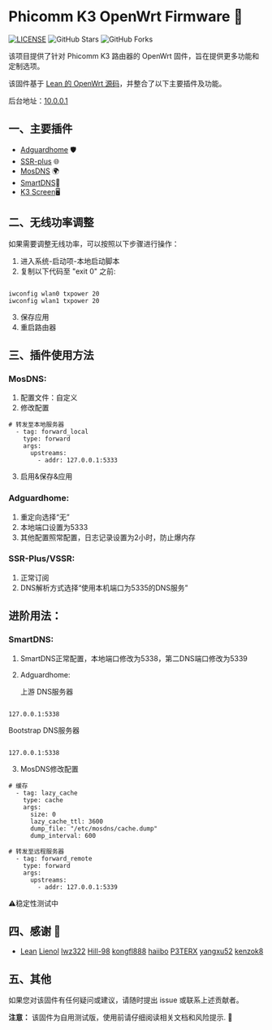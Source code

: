 
# Phicomm K3 OpenWrt Firmware 🚀
[![LICENSE](https://img.shields.io/github/license/mashape/apistatus.svg?style=flat-square&label=LICENSE)](https://github.com/JE668/Phicomm-K3-LEDE-Firmware-Lean/blob/master/LICENSE)
![GitHub Stars](https://img.shields.io/github/stars/JE668/Phicomm-K3-LEDE-Firmware-Lean.svg?style=flat-square&label=Stars&logo=github)
![GitHub Forks](https://img.shields.io/github/forks/JE668/Phicomm-K3-LEDE-Firmware-Lean.svg?style=flat-square&label=Forks&logo=github)

该项目提供了针对 Phicomm K3 路由器的 OpenWrt 固件，旨在提供更多功能和定制选项。

该固件基于 [Lean 的 OpenWrt 源码](https://github.com/coolsnowwolf/lede)，并整合了以下主要插件及功能。

后台地址：[10.0.0.1](10.0.0.1)

## 一、主要插件

- [Adguardhome](https://github.com/kongfl888/luci-app-adguardhome) 🛡️
- [SSR-plus](https://github.com/fw876/helloworld) 🌐
- [MosDNS](https://github.com/sbwml/luci-app-mosdns) 🌍
- [SmartDNS](https://github.com/pymumu/openwrt-smartdns)🛜
- [K3 Screen](https://github.com/lwz322/k3screenctrl_build)🖥️


## 二、无线功率调整

如果需要调整无线功率，可以按照以下步骤进行操作：

1. 进入系统-启动项-本地启动脚本
2. 复制以下代码至 "exit 0" 之前:
```shell

iwconfig wlan0 txpower 20
iwconfig wlan1 txpower 20

```
3. 保存应用
4. 重启路由器


## 三、插件使用方法

### MosDNS:

1. 配置文件：自定义
2. 修改配置
```shell
# 转发至本地服务器
  - tag: forward_local
    type: forward
    args:
      upstreams:
        - addr: 127.0.0.1:5333
```
3. 启用&保存&应用



### Adguardhome:

1. 重定向选择“无”
2. 本地端口设置为5333
3. 其他配置照常配置，日志记录设置为2小时，防止爆内存


### SSR-Plus/VSSR:

1. 正常订阅
2. DNS解析方式选择“使用本机端口为5335的DNS服务”


## 进阶用法：

### SmartDNS:

1. SmartDNS正常配置，本地端口修改为5338，第二DNS端口修改为5339
2. Adguardhome:
   
   上游 DNS服务器
```shell

127.0.0.1:5338

```

   Bootstrap DNS服务器
```shell

127.0.0.1:5338

```

3. MosDNS修改配置
```shell
# 缓存
  - tag: lazy_cache
    type: cache
    args:
      size: 0
      lazy_cache_ttl: 3600
      dump_file: "/etc/mosdns/cache.dump"
      dump_interval: 600
```

```shell
# 转发至远程服务器
  - tag: forward_remote
    type: forward
    args:
      upstreams:
        - addr: 127.0.0.1:5339
```   

⚠️稳定性测试中


## 四、感谢 🙏

- [Lean](https://github.com/coolsnowwolf)  [Lienol](https://github.com/Lienol)  [lwz322](https://github.com/lwz322)  [Hill-98](https://github.com/Hill-98)  [kongfl888](https://github.com/kongfl888) [haiibo](https://github.com/haiibo)  [P3TERX](https://github.com/P3TERX)  [yangxu52](https://github.com/yangxu52)  [kenzok8](https://github.com/kenzok8) 


## 五、其他

如果您对该固件有任何疑问或建议，请随时提出 issue 或联系上述贡献者。

**注意：** 该固件为自用测试版，使用前请仔细阅读相关文档和风险提示. 🚨
